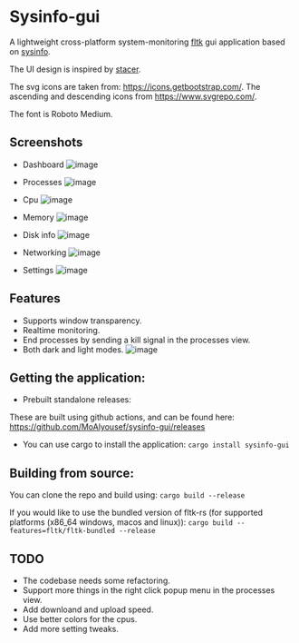 # Sysinfo-gui

A lightweight cross-platform system-monitoring [fltk](https://github.com/fltk-rs/fltk-rs) gui application based on [sysinfo](https://github.com/GuillaumeGomez/sysinfo).

The UI design is inspired by [stacer](https://github.com/oguzhaninan/Stacer).

The svg icons are taken from: https://icons.getbootstrap.com/. The ascending and descending icons from https://www.svgrepo.com/.

The font is Roboto Medium.

## Screenshots

- Dashboard
![image](https://user-images.githubusercontent.com/37966791/169169613-af34be21-5b7d-4176-9e45-dfe763482996.png)

- Processes
![image](https://user-images.githubusercontent.com/37966791/169169714-24a5f233-e391-44c9-9c39-ebd42a5ab429.png)

- Cpu
![image](https://user-images.githubusercontent.com/37966791/169169787-668c23e5-7133-4e32-bc39-9c687a903150.png)

- Memory
![image](https://user-images.githubusercontent.com/37966791/169169841-bd6af58f-785b-4429-9b86-c1c5e160f9ab.png)

- Disk info
![image](https://user-images.githubusercontent.com/37966791/169169890-8fcb9d00-6f55-45d4-926c-781fb8066e4c.png)

- Networking
![image](https://user-images.githubusercontent.com/37966791/166833123-484adeac-0b23-4b0a-bfb0-767c1b4856cd.png)

- Settings
![image](https://user-images.githubusercontent.com/37966791/166833165-6e206910-7314-4d23-9734-c1b20774f6ca.png)

## Features
- Supports window transparency.
- Realtime monitoring.
- End processes by sending a kill signal in the processes view.
- Both dark and light modes.
![image](https://user-images.githubusercontent.com/37966791/169170165-f0417ec7-a1dd-4282-a9b1-7bffdc3fc3bc.png)

## Getting the application:

- Prebuilt standalone releases:

These are built using github actions, and can be found here:
https://github.com/MoAlyousef/sysinfo-gui/releases

- You can use cargo to install the application:
`cargo install sysinfo-gui`

## Building from source:

You can clone the repo and build using:
`cargo build --release`

If you would like to use the bundled version of fltk-rs (for supported platforms (x86_64 windows, macos and linux)):
`cargo build --features=fltk/fltk-bundled --release`

## TODO
- The codebase needs some refactoring.
- Support more things in the right click popup menu in the processes view.
- Add downloand and upload speed.
- Use better colors for the cpus. 
- Add more setting tweaks.

